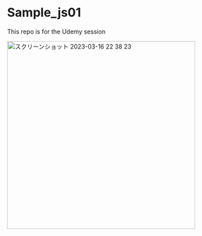 # Sample_js01
This repo is for the Udemy session


<img width="439" alt="スクリーンショット 2023-03-16 22 38 23" src="https://user-images.githubusercontent.com/109455711/225634548-864d851e-91a3-41f2-9217-31f3421e463d.png">
